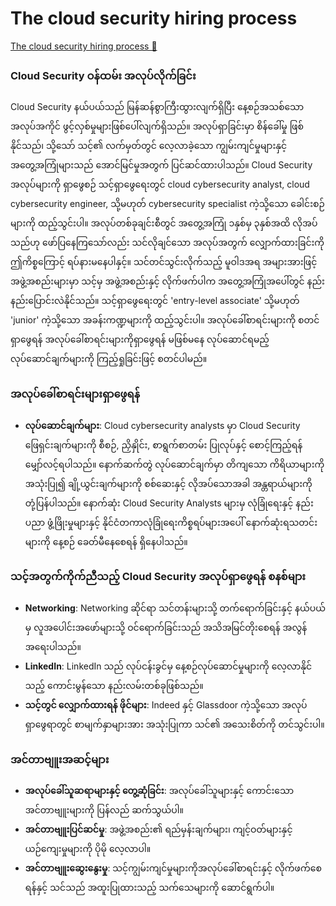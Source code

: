 # The cloud security hiring process

[The cloud security hiring process 🔗](https://www.coursera.org/learn/put-it-all-together-prepare-for-a-cloud-security-analyst-job/lecture/OhXsu/the-cloud-security-hiring-process)

### Cloud Security ဝန်ထမ်း အလုပ်လိုက်ခြင်း

Cloud Security နယ်ပယ်သည် မြန်ဆန်စွာကြီးထွားလျက်ရှိပြီး နေ့စဉ်အသစ်သော အလုပ်အကိုင် ဖွင့်လှစ်မှုများဖြစ်ပေါ်လျက်ရှိသည်။ အလုပ်ရှာခြင်းမှာ စိန်ခေါ်မှု ဖြစ်နိုင်သည်၊ သို့သော် သင့်၏ လက်မှတ်တွင် လေ့လာခဲ့သော ကျွမ်းကျင်မှုများနှင့် အတွေ့အကြုံများသည် အောင်မြင်မှုအတွက် ပြင်ဆင်ထားပါသည်။ Cloud Security အလုပ်များကို ရှာဖွေစဉ် သင့်ရှာဖွေရေးတွင် cloud cybersecurity analyst, cloud cybersecurity engineer, သို့မဟုတ် cybersecurity specialist ကဲ့သို့သော ခေါင်းစဉ်များကို ထည့်သွင်းပါ။ အလုပ်တစ်ခုချင်းစီတွင် အတွေ့အကြုံ ၁နှစ်မှ ၃နှစ်အထိ လိုအပ်သည်ဟု ဖော်ပြနေကြသော်လည်း သင်လိုချင်သော အလုပ်အတွက် လျှောက်ထားခြင်းကို ဤကိစ္စကြောင့် ရပ်နားမနေပါနှင့်။ သင်တင်သွင်းလိုက်သည့် မူဝါဒအရ အများအားဖြင့် အဖွဲ့အစည်းများမှာ သင့်မှ အဖွဲ့အစည်းနှင့် လိုက်ဖက်ပါက အတွေ့အကြုံအပေါ်တွင် နည်းနည်းပြောင်းလဲနိုင်သည်။ သင့်ရှာဖွေရေးတွင် 'entry-level associate' သို့မဟုတ် 'junior' ကဲ့သို့သော အခန်းကဏ္ဍများကို ထည့်သွင်းပါ။ အလုပ်ခေါ်စာရင်းများကို စတင်ရှာဖွေရန် အလုပ်ခေါ်စာရင်းများကိုရှာဖွေရန် မဖြစ်မနေ လုပ်ဆောင်ရမည့်လုပ်ဆောင်ချက်များကို ကြည့်ရှုခြင်းဖြင့် စတင်ပါမည်။

### အလုပ်ခေါ်စာရင်းများရှာဖွေရန်

- **လုပ်ဆောင်ချက်များ**: Cloud cybersecurity analysts မှာ Cloud Security ဖြေရှင်းချက်များကို စီစဉ်, ညှိနှိုင်း, စာရွက်စာတမ်း ပြုလုပ်နှင့် စောင့်ကြည့်ရန် မျှော်လင့်ရပါသည်။ နောက်ဆက်တွဲ လုပ်ဆောင်ချက်မှာ တိကျသော ကိရိယာများကို အသုံးပြု၍ ချို့ယွင်းချက်များကို စစ်ဆေးနှင့် လိုအပ်သောအခါ အန္တရာယ်များကို တုံ့ပြန်ပါသည်။ နောက်ဆုံး Cloud Security Analysts များမှ လုံခြုံရေးနှင့် နည်းပညာ ဖွံ့ဖြိုးမှုများနှင့် နိုင်ငံတကာလုံခြုံရေးကိစ္စရပ်များအပေါ် နောက်ဆုံးရသတင်းများကို နေ့စဉ် ခေတ်မီနေစေရန် ရှိနေပါသည်။

### သင့်အတွက်ကိုက်ညီသည့် Cloud Security အလုပ်ရှာဖွေရန် စနစ်များ

- **Networking**: Networking ဆိုင်ရာ သင်တန်းများသို့ တက်ရောက်ခြင်းနှင့် နယ်ပယ်မှ လူအပေါင်းအဖော်များသို့ ဝင်ရောက်ခြင်းသည် အသိအမြင်တိုးစေရန် အလွန်အရေးပါသည်။
- **LinkedIn**: LinkedIn သည် လုပ်ငန်းခွင်မှ နေ့စဉ်လုပ်ဆောင်မှုများကို လေ့လာနိုင်သည့် ကောင်းမွန်သော နည်းလမ်းတစ်ခုဖြစ်သည်။
- **သင့်တွင် လျှောက်ထားရန် ဖိုင်များ**: Indeed နှင့် Glassdoor ကဲ့သို့သော အလုပ်ရှာဖွေရာတွင် စာမျက်နှာများအား အသုံးပြုကာ သင်၏ အသေးစိတ်ကို တင်သွင်းပါ။

### အင်တာဗျူးအဆင့်များ

- **အလုပ်ခေါ်သူဆရာများနှင့် တွေ့ဆုံခြင်း**: အလုပ်ခေါ်သူများနှင့် ကောင်းသော အင်တာဗျူးများကို ပြန်လည် ဆက်သွယ်ပါ။
- **အင်တာဗျူးပြင်ဆင်မှု**: အဖွဲ့အစည်း၏ ရည်မှန်းချက်များ၊ ကျင့်ဝတ်များနှင့် ယဉ်ကျေးမှုများကို ပိုမို လေ့လာပါ။
- **အင်တာဗျူးဆွေးနွေးမှု**: သင့်ကျွမ်းကျင်မှုများကိုအလုပ်ခေါ်စာရင်းနှင့် လိုက်ဖက်စေရန်နှင့် သင်သည် အထူးပြုထားသည့် သက်သေများကို ဆောင်ရွက်ပါ။
